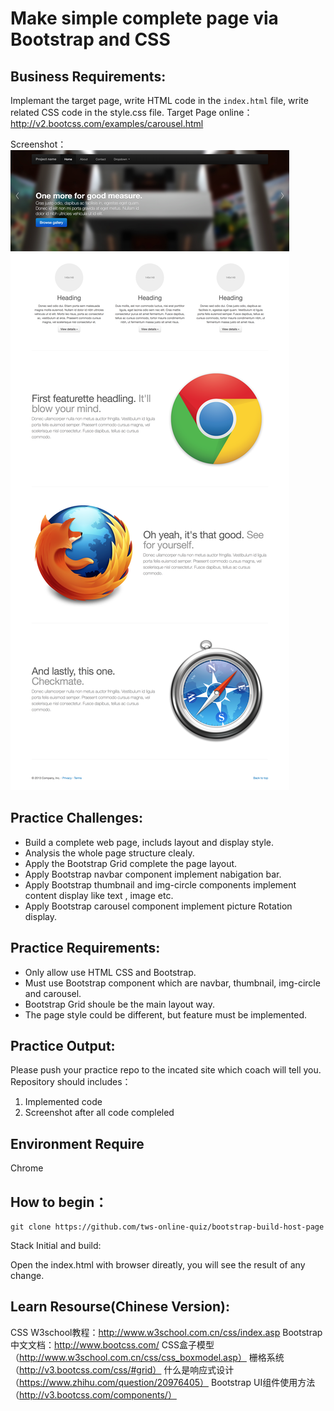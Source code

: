 # Make simple complete page via Bootstrap and CSS
## Business Requirements:

Implemant the target page, write HTML code in the `index.html` file, write related CSS code in the style.css file.
Target Page online：http://v2.bootcss.com/examples/carousel.html

Screenshot：
![](./mockup.png)

## Practice Challenges:
* Build a complete web page, includs layout and display style.
* Analysis the whole page structure clealy.
* Apply the Bootstrap Grid complete the page layout.
* Apply Bootstrap navbar component implement nabigation bar.
* Apply Bootstrap thumbnail and img-circle components implement content display like text , image etc.
* Apply Bootstrap carousel component implement picture Rotation display.

## Practice Requirements:

* Only allow use HTML CSS and Bootstrap.
* Must use Bootstrap component which are navbar,  thumbnail, img-circle and carousel.
* Bootstrap Grid  shoule be the main layout way.
* The page style could be different, but feature must be implemented.

## Practice Output:
Please push your practice repo to the incated site which coach will tell you.
Repository should includes：
1. Implemented code
2. Screenshot after all code compleled

## Environment Require
Chrome

## How to begin：

```
git clone https://github.com/tws-online-quiz/bootstrap-build-host-page
```
Stack Initial and build:

Open the index.html with browser direatly, you will see the result of any change.

## Learn Resourse(Chinese Version):
CSS W3school教程：http://www.w3school.com.cn/css/index.asp
Bootstrap中文文档：http://www.bootcss.com/
CSS盒子模型（http://www.w3school.com.cn/css/css_boxmodel.asp）
栅格系统（http://v3.bootcss.com/css/#grid）
什么是响应式设计（https://www.zhihu.com/question/20976405）
Bootstrap UI组件使用方法（http://v3.bootcss.com/components/）
